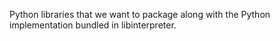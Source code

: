 Python libraries that we want to package along with the Python implementation
bundled in libinterpreter.

